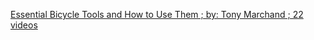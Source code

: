 [Essential Bicycle Tools and How to Use Them ; by: Tony Marchand ; 22 videos](https://www.youtube.com/playlist?list=PLYbCdE49qIMek41NUKeBtuL3YkpuMaNIZ)
